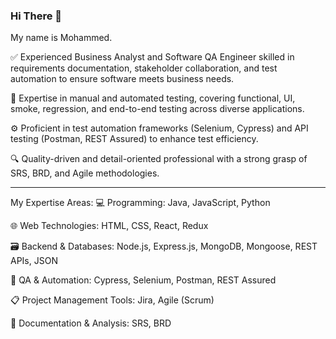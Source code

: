 ### Hi There 👋

My name is Mohammed.

✅ Experienced Business Analyst and Software QA Engineer skilled in requirements documentation, stakeholder collaboration, and test automation to ensure software meets business needs.

🧪 Expertise in manual and automated testing, covering functional, UI, smoke, regression, and end-to-end testing across diverse applications.

⚙️ Proficient in test automation frameworks (Selenium, Cypress) and API testing (Postman, REST Assured) to enhance test efficiency.

🔍 Quality-driven and detail-oriented professional with a strong grasp of SRS, BRD, and Agile methodologies.

***

My Expertise Areas:
💻 Programming: Java, JavaScript, Python

🌐 Web Technologies: HTML, CSS, React, Redux

🗃️ Backend & Databases: Node.js, Express.js, MongoDB, Mongoose, REST APIs, JSON

🧪 QA & Automation: Cypress, Selenium, Postman, REST Assured

📋 Project Management Tools: Jira, Agile (Scrum)

📝 Documentation & Analysis: SRS, BRD

